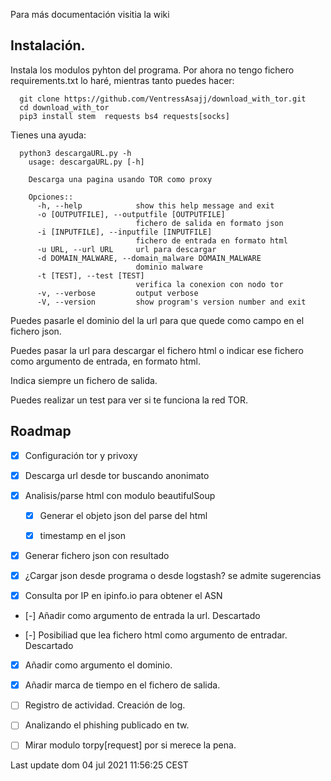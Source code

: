 Para más documentación visitia la wiki<p>

## Instalación.
Instala los modulos pyhton del programa.
Por ahora no tengo fichero requirements.txt lo haré, mientras tanto puedes hacer:

```
  git clone https://github.com/VentressAsajj/download_with_tor.git
  cd download_with_tor
  pip3 install stem  requests bs4 requests[socks]
```
Tienes una ayuda:
```
  python3 descargaURL.py -h
    usage: descargaURL.py [-h]

    Descarga una pagina usando TOR como proxy

    Opciones::
      -h, --help            show this help message and exit
      -o [OUTPUTFILE], --outputfile [OUTPUTFILE]
                            fichero de salida en formato json
      -i [INPUTFILE], --inputfile [INPUTFILE]
                            fichero de entrada en formato html
      -u URL, --url URL     url para descargar
      -d DOMAIN_MALWARE, --domain_malware DOMAIN_MALWARE
                            dominio malware
      -t [TEST], --test [TEST]
                            verifica la conexion con nodo tor
      -v, --verbose         output verbose
      -V, --version         show program's version number and exit

```
Puedes pasarle el dominio del la url para que quede como campo en el fichero json.<p>
Puedes pasar la url para descargar el fichero html o indicar ese fichero como argumento de entrada, en formato html.<p>
Indica siempre un fichero de salida.<p>
Puedes realizar un test para ver si te funciona la red TOR.<p>

## Roadmap
- [x] Configuración tor y privoxy<p>
- [x] Descarga url desde tor buscando anonimato<p>
- [x] Analisis/parse html con modulo beautifulSoup<p>
  - [x] Generar el objeto json del parse del html<p>
  - [x] timestamp en el json<p>
- [x] Generar fichero json con resultado<p>
- [x] ¿Cargar json desde programa o desde logstash? se admite sugerencias<p>
- [x] Consulta por IP en ipinfo.io para obtener el ASN 
- [-] Añadir como argumento de entrada la url. Descartado<p>
- [-] Posibiliad que lea fichero html como argumento de entradar. Descartado<p>
- [X] Añadir como argumento el dominio.<p>
- [X] Añadir marca de tiempo en el fichero de salida.<p>
- [ ] Registro de actividad. Creación de log.<p>
- [ ] Analizando el phishing publicado en tw.
- [ ] Mirar modulo torpy[request] por si merece la pena.


Last update  dom 04 jul 2021 11:56:25 CEST
